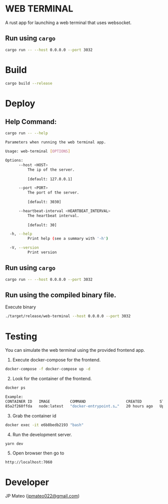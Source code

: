 # WEB TERMINAL

A rust app for launching a web terminal that uses websocket.


## Run using ```cargo```
```sh
cargo run -- --host 0.0.0.0 --port 3032
```

# Build

```sh
cargo build --release
```

# Deploy

## Help Command:
```sh
cargo run -- --help

Parameters when running the web terminal app.

Usage: web-terminal [OPTIONS]

Options:
      --host <HOST>
          The ip of the server.
          
          [default: 127.0.0.1]

      --port <PORT>
          The port of the server.
          
          [default: 3030]

      --heartbeat-interval <HEARTBEAT_INTERVAL>
          The heartbeat interval.
          
          [default: 30]

  -h, --help
          Print help (see a summary with '-h')

  -V, --version
          Print version
```

## Run using ```cargo```
```sh
cargo run -- --host 0.0.0.0 --port 3032
```

## Run using the compiled binary file.

Execute binary
```sh
./target/release/web-terminal --host 0.0.0.0 --port 3032
```

# Testing

You can simulate the web terminal using the provided frontend app.

1. Execute docker-compose for the frontend.
```sh
docker-compose -f docker-compose up -d
```

2. Look for the container of the frontend.
```sh
docker ps 

Example:
CONTAINER ID   IMAGE         COMMAND                  CREATED        STATUS        PORTS                  NAMES
85a2f260ffda   node:latest   "docker-entrypoint.s…"   20 hours ago   Up 20 hours   0.0.0.0:7060->80/tcp   web-terminal-termi-1
```

3. Grab the container id
```sh
docker exec -it e6b8bedb2193 "bash"
```

4. Run the development server.
```sh
yarn dev
```

5. Open browser then go to
```
http://localhost:7060
```

# Developer
JP Mateo (jpmateo022@gmail.com)